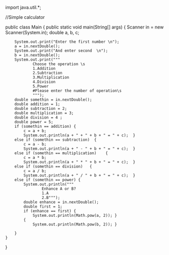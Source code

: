 import java.util.*;

//Simple calculator

public class Main
{
    public static void main(String[] args)
    {
        Scanner in = new Scanner(System.in);
        double a, b, c;

        System.out.print("Enter the first number \n");
        a = in.nextDouble();
        System.out.print("And enter second  \n");
        b = in.nextDouble();
        System.out.print("""
                Choose the operation \s
                1.Addition
                2.Subtraction
                3.Multiplication
                4.Division
                5.Power
                #Please enter the number of operation\s
                """);
        double somethin = in.nextDouble();
        double addition = 1;
        double subtraction = 2;
        double multiplication = 3;
        double division = 4 ;
        double power = 5;
        if (somethin == addition) {
            c = a + b;
            System.out.println(a + " + " + b + " = " + c);  }
        else if (somethin == subtraction)  {
            c = a - b;
            System.out.println(a + " - " + b + " = " + c);	}
        else if (somethin == multiplication)	{
            c = a * b;
            System.out.println(a + " * " + b + " = " + c);	}
        else if (somethin == division)   {
            c = a / b;
            System.out.println(a + " / " + b + " = " + c);	}
        else if (somethin == power)	{
            System.out.println("""
                    Enhance A or B?
                    1.A
                    2.B""");
            double enhance = in.nextDouble();
            double first = 1;
            if (enhance == first) {
                System.out.println(Math.pow(a, 2)); }
            {
                System.out.println(Math.pow(b, 2)); }

        }
    }
}
